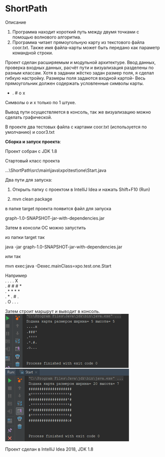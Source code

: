 # ShortPath
Описание
1. Программа находит короткий путь между двумя точками с помощью волнового алгоритма.
2. Программа читает прямоугольную карту из текстового файла coor.txt.
Также имя файла-карты может быть передано как параметр командной строки.

Проект сделан расширяемым и модульной архитектуре.
Ввод данных, проверка входных данных, расчёт пути и визуализация разделены по разным классам.
Хотя в задании жёстко задан размер поля, я сделал гибкую настройку.
Размеры поля задаются входной картой- Весь прямоугольник должен содержать условленные символы карты.

* . # o x

Символы o и x только по 1 штуке.

Вывод пути осуществляется в консоль, так же визуализацию можно сделать графической.

В проекте два тестовых файла с картами coor.txt (используется по умолчанию) и coor3.txt

<b>Сборка и запуск проекта</b>:

Проект собран с JDK 1.8

Стартовый класс проекта

...\ShortPath\src\main\java\xpo\test\one\Start.java

Два пути для запуска:

1. Открыть папку с проектом в IntelliJ Idea и нажать Shift+F10 (Run)

2. mvn clean package

в папке target проекта появится файл для запуска

graph-1.0-SNAPSHOT-jar-with-dependencies.jar

Затем в консоли ОС можно запустить

из папки target так

java -jar graph-1.0-SNAPSHOT-jar-with-dependencies.jar

или так

mvn exec:java -Dexec.mainClass=xpo.test.one.Start



Например<br>
.	.	.	. X<br>
.	#	#	#	*<br>
.	*	*	*	*<br>
.	*	.	#	.<br>
.	О	.	.	.<br>

Затем строит маршрут и выводит в консоль.<br>
![Пример 1](https://github.com/Xangithub/ShortPath/blob/master/screen1.png)<br>
![Пример 2](https://github.com/Xangithub/ShortPath/blob/master/screen2.png)<br>

Проект сделан в IntelliJ Idea 2018, JDK 1.8
